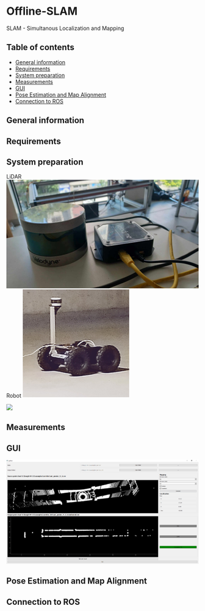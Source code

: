 # Offline-SLAM

SLAM - Simultanous Localization and Mapping

## Table of contents
* [General information](#general-information)
* [Requirements](#requirements)
* [System preparation](#requirements)
* [Measurements](#measurements)
* [GUI](#gui)
* [Pose Estimation and Map Alignment](#pose-estimation-and-map-alignment)
* [Connection to ROS](#connectio-to-ros)

## General information

## Requirements

## System preparation

LiDAR
![ScreenShot](/screenshots/LiDAR.png)
Robot
![ScreenShot](/screenshots/robot.png)

![](/screenshots/robot-driving.gif)

## Measurements

## GUI

![ScreenShot](/screenshots/gui.png)

## Pose Estimation and Map Alignment

## Connection to ROS
